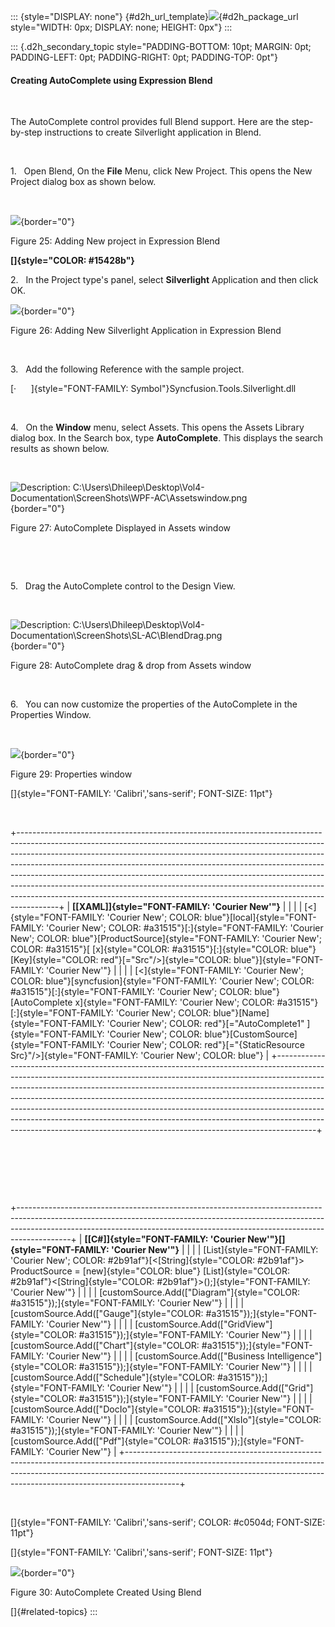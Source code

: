 ::: {style="DISPLAY: none"}
[](ms-xhelp:///?Id=d2h_url_template){#d2h_url_template}![](!package_url!){#d2h_package_url style="WIDTH: 0px; DISPLAY: none; HEIGHT: 0px"}
:::

::: {.d2h_secondary_topic style="PADDING-BOTTOM: 10pt; MARGIN: 0pt; PADDING-LEFT: 0pt; PADDING-RIGHT: 0pt; PADDING-TOP: 0pt"}
#### Creating AutoComplete using Expression Blend

 

The AutoComplete control provides full Blend support. Here are the step-by-step instructions to create Silverlight application in Blend.

 

1.   Open Blend, On the **File** Menu, click New Project. This opens the New Project dialog box as shown below.

 

![](../ImagesExt/image261_32.jpg){border="0"}

Figure 25: Adding New project in Expression Blend

**[]{style="COLOR: #15428b"}** 

2.   In the Project type's panel, select **Silverlight** Application and then click OK.

![](../ImagesExt/image261_33.png){border="0"}

Figure 26: Adding New Silverlight Application in Expression Blend

 

3.   Add the following Reference with the sample project.

[·      ]{style="FONT-FAMILY: Symbol"}Syncfusion.Tools.Silverlight.dll

 

4.   On the **Window** menu, select Assets. This opens the Assets Library dialog box. In the Search box, type **AutoComplete**. This displays the search results as shown below.

 

![Description: C:\\Users\\Dhileep\\Desktop\\Vol4-Documentation\\ScreenShots\\WPF-AC\\Assetswindow.png](../ImagesExt/image261_34.jpg){border="0"}

Figure 27: AutoComplete Displayed in Assets window

 

 

5.   Drag the AutoComplete control to the Design View.

 

![Description: C:\\Users\\Dhileep\\Desktop\\Vol4-Documentation\\ScreenShots\\SL-AC\\BlendDrag.png](../ImagesExt/image261_35.jpg){border="0"}

Figure 28: AutoComplete drag & drop from Assets window

 

6.   You can now customize the properties of the AutoComplete in the Properties Window.

 

![](../ImagesExt/image261_36.jpg){border="0"}

Figure 29: Properties window

[]{style="FONT-FAMILY: 'Calibri','sans-serif'; FONT-SIZE: 11pt"} 

 

+----------------------------------------------------------------------------------------------------------------------------------------------------------------------------------------------------------------------------------------------------------------------------------------------------------------------------------------------------------------------------------------------------------------------------------------------------------------------------------------------------------------------------------------------------------------------------+
| **[\[XAML\]]{style="FONT-FAMILY: 'Courier New'"}**                                                                                                                                                                                                                                                                                                                                                                                                                                                                                                                         |
|                                                                                                                                                                                                                                                                                                                                                                                                                                                                                                                                                                            |
| [\<]{style="FONT-FAMILY: 'Courier New'; COLOR: blue"}[local]{style="FONT-FAMILY: 'Courier New'; COLOR: #a31515"}[:]{style="FONT-FAMILY: 'Courier New'; COLOR: blue"}[ProductSource]{style="FONT-FAMILY: 'Courier New'; COLOR: #a31515"}[ [x]{style="COLOR: #a31515"}[:]{style="COLOR: blue"}[Key]{style="COLOR: red"}[=\"Src\"/\>]{style="COLOR: blue"}]{style="FONT-FAMILY: 'Courier New'"}                                                                                                                                                                               |
|                                                                                                                                                                                                                                                                                                                                                                                                                                                                                                                                                                            |
| [\<]{style="FONT-FAMILY: 'Courier New'; COLOR: blue"}[syncfusion]{style="FONT-FAMILY: 'Courier New'; COLOR: #a31515"}[:]{style="FONT-FAMILY: 'Courier New'; COLOR: blue"}[AutoComplete x]{style="FONT-FAMILY: 'Courier New'; COLOR: #a31515"}[:]{style="FONT-FAMILY: 'Courier New'; COLOR: blue"}[Name]{style="FONT-FAMILY: 'Courier New'; COLOR: red"}[=\"AutoComplete1\" ]{style="FONT-FAMILY: 'Courier New'; COLOR: blue"}[CustomSource]{style="FONT-FAMILY: 'Courier New'; COLOR: red"}[=\"{StaticResource Src}\"/\>]{style="FONT-FAMILY: 'Courier New'; COLOR: blue"} |
+----------------------------------------------------------------------------------------------------------------------------------------------------------------------------------------------------------------------------------------------------------------------------------------------------------------------------------------------------------------------------------------------------------------------------------------------------------------------------------------------------------------------------------------------------------------------------+

 

 

 

+-------------------------------------------------------------------------------------------------------------------------------------------------------------------------------------------------------------------------------------------------------+
| **[\[C#\]]{style="FONT-FAMILY: 'Courier New'"}[]{style="FONT-FAMILY: 'Courier New'"}**                                                                                                                                                                |
|                                                                                                                                                                                                                                                       |
| [List]{style="FONT-FAMILY: 'Courier New'; COLOR: #2b91af"}[\<[String]{style="COLOR: #2b91af"}\> ProductSource = [new]{style="COLOR: blue"} [List]{style="COLOR: #2b91af"}\<[String]{style="COLOR: #2b91af"}\>();]{style="FONT-FAMILY: 'Courier New'"} |
|                                                                                                                                                                                                                                                       |
| [customSource.Add([\"Diagram\"]{style="COLOR: #a31515"});]{style="FONT-FAMILY: 'Courier New'"}                                                                                                                                                        |
|                                                                                                                                                                                                                                                       |
| [customSource.Add([\"Gauge\"]{style="COLOR: #a31515"});]{style="FONT-FAMILY: 'Courier New'"}                                                                                                                                                          |
|                                                                                                                                                                                                                                                       |
| [customSource.Add([\"GridView\"]{style="COLOR: #a31515"});]{style="FONT-FAMILY: 'Courier New'"}                                                                                                                                                       |
|                                                                                                                                                                                                                                                       |
| [customSource.Add([\"Chart\"]{style="COLOR: #a31515"});]{style="FONT-FAMILY: 'Courier New'"}                                                                                                                                                          |
|                                                                                                                                                                                                                                                       |
| [customSource.Add([\"Business Intelligence\"]{style="COLOR: #a31515"});]{style="FONT-FAMILY: 'Courier New'"}                                                                                                                                          |
|                                                                                                                                                                                                                                                       |
| [customSource.Add([\"Schedule\"]{style="COLOR: #a31515"});]{style="FONT-FAMILY: 'Courier New'"}                                                                                                                                                       |
|                                                                                                                                                                                                                                                       |
| [customSource.Add([\"Grid\"]{style="COLOR: #a31515"});]{style="FONT-FAMILY: 'Courier New'"}                                                                                                                                                           |
|                                                                                                                                                                                                                                                       |
| [customSource.Add([\"DocIo\"]{style="COLOR: #a31515"});]{style="FONT-FAMILY: 'Courier New'"}                                                                                                                                                          |
|                                                                                                                                                                                                                                                       |
| [customSource.Add([\"XlsIo\"]{style="COLOR: #a31515"});]{style="FONT-FAMILY: 'Courier New'"}                                                                                                                                                          |
|                                                                                                                                                                                                                                                       |
| [customSource.Add([\"Pdf\"]{style="COLOR: #a31515"});]{style="FONT-FAMILY: 'Courier New'"}                                                                                                                                                            |
+-------------------------------------------------------------------------------------------------------------------------------------------------------------------------------------------------------------------------------------------------------+

 

[]{style="FONT-FAMILY: 'Calibri','sans-serif'; COLOR: #c0504d; FONT-SIZE: 11pt"} 

[]{style="FONT-FAMILY: 'Calibri','sans-serif'; FONT-SIZE: 11pt"} 

![](../ImagesExt/image261_37.png){border="0"}

Figure 30: AutoComplete Created Using Blend

[]{#related-topics}
:::
